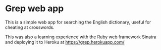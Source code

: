 Grep web app
============

This is a simple web app for searching the English dictionary, useful for cheating at crosswords.

This was also a learning experience with the Ruby web framework Sinatra and deploying it to Heroku at https://grep.herokuapp.com/ 
